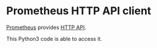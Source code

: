 
# Prometheus HTTP API client

[Prometheus][prom] provides [HTTP API][api].

This Python3 code is able to access it. 

[prom]: https://prometheus.io/
[api]: https://prometheus.io/docs/prometheus/latest/querying/api/#querying-metadata
